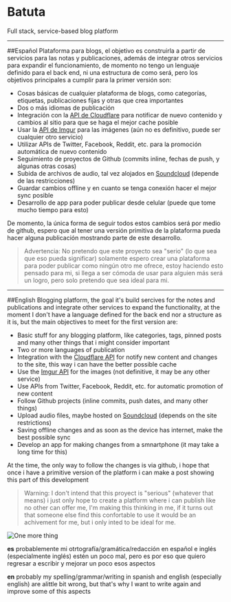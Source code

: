 # Batuta
Full stack, service-based blog platform

---

##Español
Plataforma para blogs, el objetivo es construirla a partir de servicios para las notas y publicaciones, además de integrar otros servicios para expandir el funcionamiento, de momento no tengo un lenguaje definido para el back end, ni una estructura de como será, pero los objetivos principales a cumplir para la primer versión son:

* Cosas básicas de cualquier plataforma de blogs, como categorías, etiquetas, publicaciones fijas y otras que crea importantes
* Dos o más idiomas de publicación
* Integración con la [API de Cloudflare](https://www.cloudflare.com/docs/client-api.html) para notificar de nuevo contenido y cambios al sitio para que se haga el mejor cache posible
* Usar la [API de Imgur](https://api.imgur.com) para las imágenes (aún no es definitivo, puede ser cualquier otro servicio)
* Utilizar APIs de Twitter, Facebook, Reddit, etc. para la promoción automática de nuevo contenido
* Seguimiento de proyectos de Github (commits inline, fechas de push, y algunas otras cosas)
* Subida de archivos de audio, tal vez alojados en [Soundcloud](https://soundcloud.com) (depende de las restricciones)
* Guardar cambios offline y en cuanto se tenga conexión hacer el mejor sync posible
* Desarrollo de app para poder publicar desde celular (puede que tome mucho tiempo para esto)

De momento, la única forma de seguir todos estos cambios será por medio de github, espero que al tener una versión primitiva de la plataforma pueda hacer alguna publicación mostrando parte de este desarrollo.

>Advertencia: No pretendo que este proyecto sea "serio" (lo que sea que eso pueda significar) solamente espero crear una plataforma para poder publicar como ningún otro me ofrece, estoy haciendo esto pensado para mi, si llega a ser cómoda de usar para alguien más será un logro, pero solo pretendo que sea ideal para mi.

---

##English
Blogging platform, the goal it's build sercives for the notes and publications and integrate other services to expand the functionality, at the moment I don't have a language defined for the back end nor a structure as it is, but the main objectives to meet for the first version are:

* Basic stuff for any blogging platform, like categories, tags, pinned posts and many other things that i might consider important
* Two or more languages of publication
* Integration with the [Cloudflare API](https://www.cloudflare.com/docs/client-api.html) for notify new content and changes to the site, this way i can have the better possible cache
* Use the [Imgur API](https://api.imgur.com) for the images (not definitive, it may be any other service)
* Use APIs from Twitter, Facebook, Reddit, etc. for automatic promotion of new content
* Follow Github projects (inline commits, push dates, and many other things)
* Upload audio files, maybe hosted on [Soundcloud](https://soundcloud.com) (depends on the site restrictions)
* Saving offline changes and as soon as the device has internet, make the best possible sync
* Develop an app for making changes from a smnartphone (it may take a long time for this)

At the time, the only way to follow the changes is via github, i hope that once i have a primitive version of the platform i can make a post showing this part of this development

>Warning: I don't intend that this proyect is "serious" (whatever that means) i just only hope to create a platform where i can publish like no other can offer me, I'm making this thinking in me, if it turns out that someone else find this confortable to use it would be an achivement for me, but i only inted to be ideal for me.

![One more thing](https://33.media.tumblr.com/04319def23cf65fdb5fbb183632b9ba0/tumblr_mve9fsMfbg1qc5y70o1_500.gif "One more thing")

**es** probablemente mi otrtografía/gramática/redacción en español e inglés (especialmente inglés) estén un poco mal, pero es por eso que quiero regresar a escribir y mejorar un poco esos aspectos

**en** probably my spelling/grammar/writing in spanish and english (especially english) are alittle bit wrong, but that's why I want to write again and improve some of this aspects
